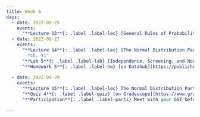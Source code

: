 ```yaml
---
title: Week 6
days:
  - date: 2022-09-25
    events:
      "**Lecture 13**{: .label .label-lec} [General Rules of Probability cont.](https://ph142-ucb.github.io/fa23/src/lec/Lec13_moreProbNotes.pdf) and [Supplemental Materials](https://ph142-ucb.github.io/fa23/src/lec/Lec13_SupplementalMatProbRules.pdf) [(Recording)](https://berkeley.zoom.us/rec/share/sF2uQLonyA0F2StfD_E-DqeITOGOyM--KHwu1ERRWJJ7InyqXBz5Af-v6Lh9VELN.9s9MzY0Pa-3d55GR)":
  - date: 2022-09-27
    events:
      "**Lecture 14**{: .label .label-lec} [The Normal Distribution Part I](https://ph142-ucb.github.io/fa23/src/lec/Lec14_Normal-distn.pdf) [(Recording)](https://berkeley.zoom.us/rec/share/eWkvEuyKSN95Ir_-UQFVDlxNZfhTAUAsof3vkMqdtiMEh_YY4X3GuPlVymrqUuuh.lb745m3-Kt48lf9U) ": 
        "Ch. 11"
      "**Lab 5**{: .label .label-lab} [Independence, Screening, and Normal Distribution](https://publichealth.datahub.berkeley.edu/hub/user-redirect/git-pull?repo=https%3A%2F%2Fgithub.com%2Fph142-ucb%2Fph142-fa23&urlpath=rstudio%2F&branch=main) (Due Sept 29th)":
      "**Homework 5**{: .label .label-hw} [on Datahub](https://publichealth.datahub.berkeley.edu/hub/user-redirect/git-pull?repo=https%3A%2F%2Fgithub.com%2Fph142-ucb%2Fph142-fa23&urlpath=rstudio%2F&branch=main)":
      
  - date: 2022-09-29
    events:
      "**Lecture 15**{: .label .label-lec} The Normal Distribution Part II ":
      "**Quiz 4**{: .label .label-quiz} [on Gradescope](https://www.gradescope.com/courses/575069) (Open 24hr, Due Sept. 29th, 5 PM PST)":
      "**Participation**{: .label .label-parti} Meet with your GSI before submitting Part I ":
      
---
```

